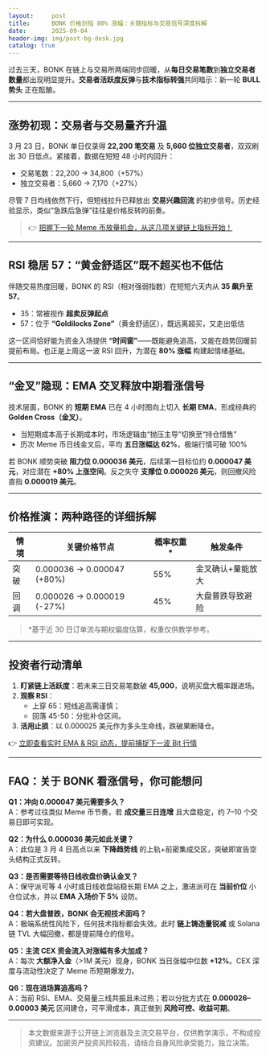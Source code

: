 ```yaml
---
layout:     post
title:      BONK 价格剑指 80% 涨幅：关键指标与交易信号深度拆解
date:       2025-09-04
header-img: img/post-bg-desk.jpg
catalog: true
---
```


过去三天，BONK 在链上与交易所两端同步回暖，从**每日交易笔数**到**独立交易者数量**都出现明显提升。**交易者活跃度反弹**与**技术指标转强**共同暗示：新一轮 **BULL 势头** 正在酝酿。

---

## 涨势初现：交易者与交易量齐升温  

3 月 23 日，BONK 单日仅录得 **22,200 笔交易** 及 **5,660 位独立交易者**，双双刷出 30 日低点。紧接着，数据在短短 48 小时内回升：  
- 交易笔数：22,200 → 34,800（+57%）  
- 独立交易者：5,660 → 7,170（+27%）  

尽管 7 日均线依然下行，但短线拉升已释放出 **交易兴趣回流** 的初步信号。历史经验显示，类似“急跌后急弹”往往是价格反转的前奏。  

> 👉 [把握下一轮 Meme 币放量机会，从这几项关键链上指标开始！](https://okxdog.com/)  

---

## RSI 稳居 57：“黄金舒适区”既不超买也不低估  

伴随交易热度回暖，BONK 的 RSI（相对强弱指数）在短短六天内从 **35 飙升至 57**。  
- 35：常被视作 **超卖反弹起点**  
- 57：位于 **“Goldilocks Zone”**（黄金舒适区），既远离超买，又走出低估  

这一区间恰好能为资金入场提供 **“时间窗”**——既能避免追高，又能在趋势回暖前提前布局。也正是上周这一波 RSI 回升，为潜在 **80% 涨幅** 构建起情绪基础。  

---

## “金叉”隐现：EMA 交叉释放中期看涨信号  

技术层面，BONK 的 **短期 EMA** 已在 4 小时图向上切入 **长期 EMA**，形成经典的 **Golden Cross（金叉）**。  
- 当短期成本高于长期成本时，市场逻辑由“抛压主导”切换至“持仓惜售”  
- 历次 Meme 币日线金叉后，平均 **五日涨幅达 62%**，极端行情可破 100%  

若 BONK 顺势突破 **阻力位 0.000036 美元**，后续第一目标位约 **0.000047 美元**，对应潜在 **+80% 上涨空间**。反之失守 **支撑位 0.000026 美元**，则回撤风险直指 **0.000019 美元**。

---

## 价格推演：两种路径的详细拆解  

| 情境 | 关键价格节点 | 概率权重* | 触发条件 |
|---|---|---|---|
| 突破 | 0.000036 → 0.000047 (+80%) | 55% | 金叉确认+量能放大 |
| 回调 | 0.000026 → 0.000019 (-27%) | 45% | 大盘普跌导致避险 |

> \*基于近 30 日订单流与期权偏度估算，权重仅供教学参考。

---

## 投资者行动清单  

1. **盯紧链上活跃度**：若未来三日交易笔数破 **45,000**，说明买盘大概率跟进场。
2. **观察 RSI**：
   - 上穿 65：短线追高需谨慎；  
   - 回落 45-50：分批补仓区间。  
3. **活用止损**：以 0.000025 美元作为多头生命线，跌破果断降仓。  

👉 [立即查看实时 EMA & RSI 动态，提前捕捉下一波 Bit 行情](https://okxdog.com/)  

---

## FAQ：关于 BONK 看涨信号，你可能想问  

**Q1：冲向 0.000047 美元需要多久？**  
A：参考过往类似 Meme 币节奏，若 **成交量三日连增** 且大盘稳定，约 7–10 个交易日即可实现。

**Q2：为什么 0.000036 美元如此关键？**  
A：此位是 3 月 4 日高点以来 **下降趋势线** 的上轨+前密集成交区，突破即宣告空头结构正式反转。

**Q3：是否需要等待日线收盘价确认金叉？**  
A：保守派可等 4 小时或日线收盘站稳长期 EMA 之上，激进派可在 **当前价位** 小仓位试水，并以 **EMA 入场价下 5%** 设防。

**Q4：若大盘普跌，BONK 会无视技术面吗？**  
A：极端系统性风险下，任何技术指标都会失效。此时 **链上铸造量锐减** 或 Solana 链 TVL 大幅回撤，都是提前降仓的信号。

**Q5：主流 CEX 资金流入对涨幅有多大加成？**  
A：每次 **大额净入金**（>1M 美元）现身，BONK 当日涨幅中位数 **+12%**。CEX 深度与流动性决定了 Meme 币短期爆发力。

**Q6：现在进场算追高吗？**  
A：当前 RSI、EMA、交易量三线共振且未过热；若以分批方式在 **0.000026–0.00003 美元** 区间建仓，可平滑成本，真正做到 **风险可控、收益可期**。

---

> 本文数据来源于公开链上浏览器及主流交易平台，仅供教学演示，不构成投资建议。加密资产投资风险较高，请结合自身风险承受能力，独立决策。